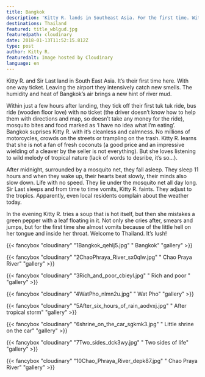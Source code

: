 ```yaml
---
title: Bangkok
description: 'Kitty R. lands in Southeast Asia. For the first time. With one way ticket. '
destinations: Thailand
featured: title_wblgud.jpg
featuredpath: cloudinary
date: 2018-01-13T11:52:15.812Z
type: post
author: Kitty R.
featuredalt: Image hosted by Cloudinary
language: en
---
```

Kitty R. and Sir Last land in South East Asia. It’s their first time here. With one way ticket. Leaving the airport they intensively catch new smells. The humidity and heat of Bangkok’s air brings a new hint of river mud. 

Within just a few hours after landing, they tick off their first tuk tuk ride, bus ride (wooden floor love) with no ticket (the driver doesn’t know how to help them with directions and map, so doesn’t take any money for the ride), mosquito bites and food marked as ‘I have no idea what I’m eating’. Bangkok suprises Kitty R. with it’s cleanless and calmness. No millions of motorcycles, crowds on the streets or trampling on the trash. Kitty R. learns that she is not a fan of fresh coconuts (a good price and an impressive wielding of a cleaver by the seller is not everything). But she loves listening to wild melody of tropical nature (lack of words to desribe, it’s so...).  

After midnight, surrounded by a mosquito net, they fall asleep. They sleep 11 hours and when they wake up, their hearts beat slowly, their minds also slow down. Life with no speed. They lie under the mosquito net all day long. Sir Last sleeps and from time to time vomits, Kitty R. faints. They adjust to the tropics. Apparently, even local residents complain about the weather today.

In the evening Kitty R. tries a soup that is hot itself, but then she mistakes a green pepper with a leaf floating in it. Not only she cries after, smears and jumps, but for the first time she almost vomits because of the little hell on her tongue and inside her throat. Welcome to Thailand. It’s lush!

{{< fancybox "cloudinary" "1Bangkok_qehlj5.jpg" " Bangkok" "gallery" >}}

{{< fancybox "cloudinary" "2ChaoPhraya_River_sx0qlw.jpg" " Chao Praya River" "gallery" >}}

{{< fancybox "cloudinary" "3Rich_and_poor_cbieyl.jpg" " Rich and poor " "gallery" >}}

{{< fancybox "cloudinary" "4WatPho_nlmn2u.jpg" " Wat Pho" "gallery" >}}

{{< fancybox "cloudinary" "5After_six_hours_of_rain_aodvxj.jpg" " After tropical storm" "gallery" >}}



{{< fancybox "cloudinary" "6shrine_on_the_car_sgkmk3.jpg" " Little shrine on the car" "gallery" >}}

{{< fancybox "cloudinary" "7Two_sides_dck3wy.jpg" " Two sides of life" "gallery" >}}

{{< fancybox "cloudinary" "10Chao_Phraya_River_depk87.jpg" " Chao Praya River" "gallery" >}}
